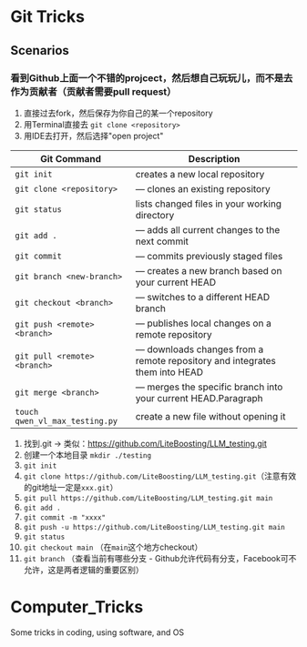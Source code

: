 # Git Tricks
## Scenarios
### 看到Github上面一个不错的projcect，然后想自己玩玩儿，而不是去作为贡献者（贡献者需要pull request）
1. 直接过去fork，然后保存为你自己的某一个repository
2. 用Terminal直接去 `git clone <repository>`
3. 用IDE去打开，然后选择"open project"

| Git Command      | Description |
| ----------- | ----------- |
| `git init`      | creates a new local repository |
| `git clone <repository>`| — clones an existing repository |
| `git status`| lists changed files in your working directory |
|`git add .` | — adds all current changes to the next commit |
|`git commit` | — commits previously staged files |
|`git branch <new-branch>` | — creates a new branch based on your current HEAD |
|`git checkout <branch>` | — switches to a different HEAD branch |
|`git push <remote> <branch>` | — publishes local changes on a remote repository |
|`git pull <remote> <branch>` | — downloads changes from a remote repository and integrates them into HEAD |
|`git merge <branch>` | — merges the specific branch into your current HEAD.Paragraph |
| `touch qwen_vl_max_testing.py` | create a new file without opening it |


1. 找到.git -> 类似：https://github.com/LiteBoosting/LLM_testing.git
2. 创建一个本地目录 `mkdir ./testing`
3. `git init`
4. `git clone https://github.com/LiteBoosting/LLM_testing.git`（注意有效的git地址一定是`xxx.git`）
5. `git pull https://github.com/LiteBoosting/LLM_testing.git main`
6. `git add .`
7. `git commit -m "xxxx"`
8. `git push -u https://github.com/LiteBoosting/LLM_testing.git main`
9. `git status`
10. `git checkout main` （在`main`这个地方checkout）
11. `git branch` （查看当前有哪些分支 - Github允许代码有分支，Facebook可不允许，这是两者逻辑的重要区别）


# Computer_Tricks
Some tricks in coding, using software, and OS

